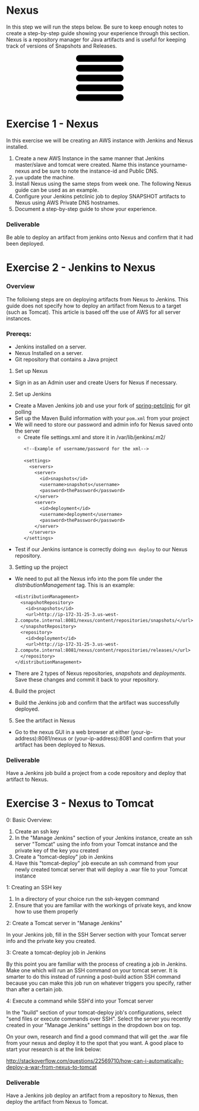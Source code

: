 # Nexus

In this step we will run the steps below. Be sure to keep enough notes to create
a step-by-step guide showing your experience through this section. Nexus is a
repository manager for Java artifacts and is useful for keeping track of
versions of Snapshots and Releases.


<center>

  ![](../img/nexus.png)

</center>

# Exercise 1 - Nexus

In this exercise we will be creating an AWS instance with Jenkins and Nexus installed.

1. Create a new AWS Instance in the same manner that Jenkins master/slave and tomcat were created. Name this instance yourname-nexus and be sure to note the instance-id and Public DNS.
2. `yum` update the machine.
3. Install Nexus using the same steps from week one. The following Nexus guide can be used as an example.
4. Configure your Jenkins petclinic job to deploy SNAPSHOT artifacts to Nexus using AWS Private DNS hostnames.
5. Document a step-by-step guide to show your experience.

### Deliverable

  Be able to deploy an artifact from jenkins onto Nexus and confirm that it had been deployed.

# Exercise 2 - Jenkins to Nexus

### Overview
The folloiwng steps are on deploying artifacts from Nexus to Jenkins. This guide does not specify how to deploy an artifact from Nexus to a target (such as Tomcat). This article is based off the use of AWS for all server instances.

### Prereqs:
- Jenkins installed on a server.
- Nexus Installed on a server.
- Git repository that contains a Java project

1. Set up Nexus
  - Sign in as an Admin user and create Users for Nexus if necessary.
2. Set up Jenkins
  - Create a Maven Jenkins job and use your fork of [spring-petclinic](//github.com/liatrio/spring-petclinic) for git polling
  - Set up the Maven Build information with your `pom.xml` from your project
  - We will need to store our password and admin info for Nexus saved onto the server
    - Create file settings.xml and store it in /var/lib/jenkins/.m2/
      ```
      <!--Example of username/password for the xml-->

      <settings>
        <servers>
          <server>
            <id>snapshots</id>
            <username>snapshots</username>
            <password>thePassword</password>
          </server>
          <server>
            <id>deployment</id>
            <username>deployment</username>
            <password>thePassword</password>
          </server>
        </servers>
      </settings>
      ```
  - Test if our Jenkins isntance is correctly doing `mvn deploy` to our Nexus repository.
3. Setting up the project
  - We need to put all the Nexus info into the pom file under the _distributionManagement_ tag. This is an example:
    ```
    <distributionManagement>
      <snapshotRepository>
        <id>snapshots</id>
        <url>http://ip-172-31-25-3.us-west-2.compute.internal:8081/nexus/content/repositories/snapshots/</url>
      </snapshotRepository>
      <repository>
        <id>deployment</id>
        <url>http://ip-172-31-25-3.us-west-2.compute.internal:8081/nexus/content/repositories/releases/</url>
      </repository>
    </distributionManagement>
    ```
  - There are 2 types of Nexus repositories, _snapshots_ and _deployments_. Save these changes and commit it back to your repository.
4. Build the project
  - Build the Jenkins job and confirm that the artifact was successfully deployed.
5. See the artifact in Nexus
  - Go to the nexus GUI in a web browser at either (your-ip-address):8081/nexus or (your-ip-address):8081 and confirm that your artifact has been deployed to Nexus.

### Deliverable
Have a Jenkins job build a project from a code repository and deploy that artifact to Nexus.

# Exercise 3 - Nexus to Tomcat

0: Basic Overview:
  1. Create an ssh key
  2. In the "Manage Jenkins" section of your Jenkins instance, create an ssh server "Tomcat" using the info from your Tomcat instance and the private key of the key you created
  3. Create a "tomcat-deploy" job in Jenkins
  4. Have this "tomcat-deploy" job execute an ssh command from your newly created tomcat server that will deploy a .war file to your Tomcat instance

1: Creating an SSH key
  1. In a directory of your choice run the ssh-keygen command
  2. Ensure that you are familiar with the workings of private keys, and know how to use them properly

2: Create a Tomcat server in "Manage Jenkins"

  In your Jenkins job, fill in the SSH Server section with your Tomcat server info and the private key you created.

3: Create a tomcat-deploy job in Jenkins

  By this point you are familiar with the process of creating a job in Jenkins. Make one which will run an SSH command on your tomcat server. It is smarter to do this instead of running a post-build action SSH command because you can make this job run on whatever triggers you specify, rather than after a certain job.

4: Execute a command while SSH'd into your Tomcat server

  In the "build" section of your tomcat-deploy job's configurations, select "send files or execute commands over SSH". Select the server you recently created in your "Manage Jenkins" settings in the dropdown box on top.

On your own, research and find a good command that will get the .war file from your nexus and deploy it to the spot that you want. A good place to start your research is at the link below:

http://stackoverflow.com/questions/22569710/how-can-i-automatically-deploy-a-war-from-nexus-to-tomcat

### Deliverable

  Have a Jenkins job deploy an artifact from a repository to Nexus, then deploy the artifact from Nexus to Tomcat.

